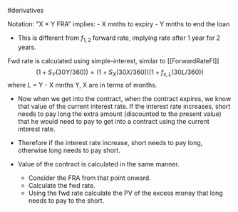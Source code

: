 #derivatives 

Notation: "X * Y FRA" implies: 
	- X mnths to expiry 
	- Y mnths to end the loan 
- This is different from $f_{1,2}$ forward rate, implying rate after 1 year for 2 years. 

Fwd rate is calculated using simple-interest, similar to [[ForwardRateFI]] 
$$
	(1 + S_Y (30Y/360)) = (1 + S_X(30X / 360))(1 + f_{x,L} (30L / 360))
$$
where L = Y - X mnths 
	Y, X are in terms of months. 

- Now when we get into the contract, when the contract expires, we know that value of the current interest rate. If the interest rate increases, short needs to pay long the extra amount (discounted to the present value) that he would need to pay to get into a contract using the current interest rate. 
- Therefore if the interest rate increase, short needs to pay long, otherwise long needs to pay short. 

- Value of the contract is calculated in the same manner. 
	- Consider the FRA from that point onward. 
	- Calculate the fwd rate. 
	- Using the fwd rate calculate the PV of the excess money that long needs to pay to the short.